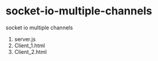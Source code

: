# socket-io-multiple-channels
socket io multiple channels
1) server.js
2) Client_1.html
3) Client_2.html




